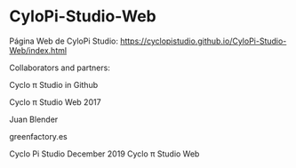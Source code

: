 # CyloPi-Studio-Web
Página Web de  CyloPi Studio:
https://cyclopistudio.github.io/CyloPi-Studio-Web/index.html

Collaborators and partners:

Cyclo π Studio in Github

Cyclo π Studio Web 2017 

Juan Blender 

greenfactory.es



Cyclo Pi Studio December 2019
Cyclo π Studio Web
